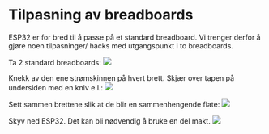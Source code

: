 
# Tilpasning av breadboards

ESP32 er for bred til å passe på et standard breadboard. Vi trenger derfor å gjøre noen tilpasninger/ hacks med utgangspunkt i to breadboards.

Ta 2 standard breadboards:
![](./bb_1.png)

Knekk av den ene strømskinnen på hvert brett. Skjær over tapen på undersiden med en kniv e.l.:
![](./bb_2.png)

Sett sammen brettene slik at de blir en sammenhengende flate:
![](./bb_3.png)

Skyv ned ESP32. Det kan bli nødvendig å bruke en del makt.
![](./bb_4.png)
